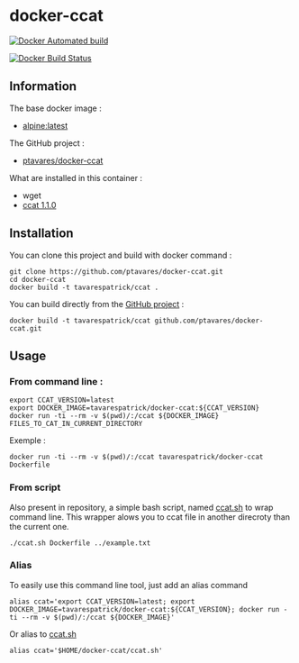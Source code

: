 # docker-ccat

[![Docker Automated build](https://img.shields.io/docker/automated/jrottenberg/ffmpeg.svg)](https://hub.docker.com/r/tavarespatrick/ccat/)

[![Docker Build Status](https://img.shields.io/docker/build/jrottenberg/ffmpeg.svg)](https://hub.docker.com/r/tavarespatrick/ccat/builds/)

## Information

The base docker image :

  * [alpine:latest](https://hub.docker.com/r/_/alpine/)

The GitHub project :

  * [ptavares/docker-ccat](https://github.com/ptavares/docker-ccat)


What are installed in this container :

  * wget
  * [ccat 1.1.0](https://github.com/jingweno/ccat/tree/v1.1.0)


## Installation

You can clone this project and build with docker command :

```
git clone https://github.com/ptavares/docker-ccat.git
cd docker-ccat
docker build -t tavarespatrick/ccat .
```

You can build directly from the [GitHub project](https://github.com/ptavares/docker-ccat/) :

```
docker build -t tavarespatrick/ccat github.com/ptavares/docker-ccat.git
```


## Usage

### From command line :

```
export CCAT_VERSION=latest
export DOCKER_IMAGE=tavarespatrick/docker-ccat:${CCAT_VERSION}
docker run -ti --rm -v $(pwd)/:/ccat ${DOCKER_IMAGE} FILES_TO_CAT_IN_CURRENT_DIRECTORY
```

Exemple :
```
docker run -ti --rm -v $(pwd)/:/ccat tavarespatrick/docker-ccat Dockerfile
```

### From script

Also present in repository, a simple bash script, named [ccat.sh](https://github.com/ptavares/docker-ccat/blob/master/ccat.sh) to wrap command line.
This wrapper alows you to ccat file in another direcroty than the current one.

```
./ccat.sh Dockerfile ../example.txt
```

### Alias

To easily use this command line tool, just add an alias command

```
alias ccat='export CCAT_VERSION=latest; export DOCKER_IMAGE=tavarespatrick/docker-ccat:${CCAT_VERSION}; docker run -ti --rm -v $(pwd)/:/ccat ${DOCKER_IMAGE}'
```
Or alias to [ccat.sh](https://github.com/ptavares/docker-ccat/blob/master/ccat.sh)
```
alias ccat='$HOME/docker-ccat/ccat.sh'

